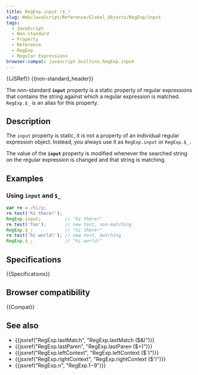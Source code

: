 ```yaml
---
title: RegExp.input ($_)
slug: Web/JavaScript/Reference/Global_Objects/RegExp/input
tags:
  - JavaScript
  - Non-standard
  - Property
  - Reference
  - RegExp
  - Regular Expressions
browser-compat: javascript.builtins.RegExp.input
---
```

{{JSRef}} {{non-standard_header}}

The non-standard **`input`** property is a static property of regular
expressions that contains the string against which a regular expression is
matched. `RegExp.$_` is an alias for this property.

## Description

The `input` property is static, it is not a property of an individual regular
expression object. Instead, you always use it as `RegExp.input` or `RegExp.$_.`

The value of the **`input`** property is modified whenever the searched string
on the regular expression is changed and that string is matching.

## Examples

### Using `input` and `$_`

```js
var re = /hi/g;
re.test('hi there!');
RegExp.input;         // "hi there!"
re.test('foo');       // new test, non-matching
RegExp.$_;            // "hi there!"
re.test('hi world!'); // new test, matching
RegExp.$_;            // "hi world!"
```

## Specifications

{{Specifications}}

## Browser compatibility

{{Compat}}

## See also

- {{jsxref("RegExp.lastMatch", "RegExp.lastMatch ($&amp;)")}}
- {{jsxref("RegExp.lastParen", "RegExp.lastParen ($+)")}}
- {{jsxref("RegExp.leftContext", "RegExp.leftContext ($`)")}}
- {{jsxref("RegExp.rightContext", "RegExp.rightContext ($')")}}
- {{jsxref("RegExp.n", "RegExp.$1-$9")}}
